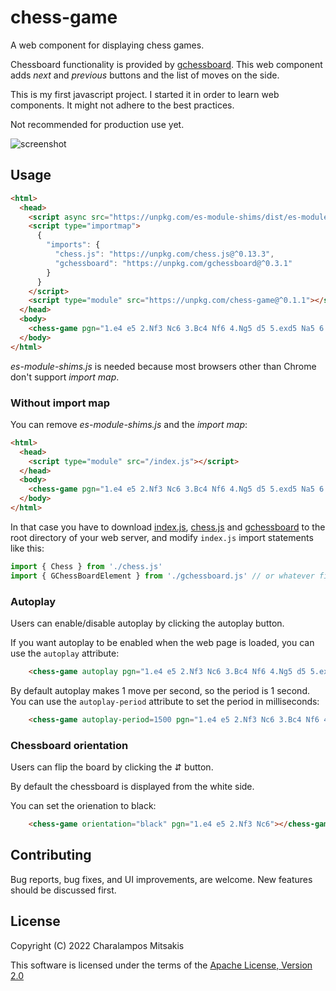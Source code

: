 # chess-game

A web component for displaying chess games.

Chessboard functionality is provided by [gchessboard](https://github.com/mganjoo/gchessboard).
This web component adds *next* and *previous* buttons and the list of moves on the side.

This is my first javascript project.
I started it in order to learn web components.
It might not adhere to the best practices.

Not recommended for production use yet.

![screenshot](../media/screenshot.png?raw=true)

## Usage

```html
<html>
  <head>
    <script async src="https://unpkg.com/es-module-shims/dist/es-module-shims.js"></script>
    <script type="importmap">
      {
        "imports": {
          "chess.js": "https://unpkg.com/chess.js@^0.13.3",
          "gchessboard": "https://unpkg.com/gchessboard@^0.3.1"
        }
      }
    </script>
    <script type="module" src="https://unpkg.com/chess-game@^0.1.1"></script>
  </head>
  <body>
    <chess-game pgn="1.e4 e5 2.Nf3 Nc6 3.Bc4 Nf6 4.Ng5 d5 5.exd5 Na5 6.Bb5+ c6 7.dxc6 bxc6 8.Qf3 Rb8"></chess-game>
  </body>
</html>
```

*es-module-shims.js* is needed because most browsers other than Chrome don't support *import map*.

### Without import map

You can remove *es-module-shims.js* and the *import map*:

```html
<html>
  <head>
    <script type="module" src="/index.js"></script>
  </head>
  <body>
    <chess-game pgn="1.e4 e5 2.Nf3 Nc6 3.Bc4 Nf6 4.Ng5 d5 5.exd5 Na5 6.Bb5+ c6 7.dxc6 bxc6 8.Qf3 Rb8"></chess-game>
  </body>
</html>
```

In that case you have to download [index.js](index.js), [chess.js](https://unpkg.com/chess.js@^0.13.3/chess.js) and [gchessboard](https://unpkg.com/gchessboard@^0.3.1) to the root directory of your web server,
and modify `index.js` import statements like this:

```javascript
import { Chess } from './chess.js'
import { GChessBoardElement } from './gchessboard.js' // or whatever filename you choose for gchessboard
```

### Autoplay

Users can enable/disable autoplay by clicking the autoplay button.

If you want autoplay to be enabled when the web page is loaded, you can use the `autoplay` attribute:

```html
    <chess-game autoplay pgn="1.e4 e5 2.Nf3 Nc6 3.Bc4 Nf6 4.Ng5 d5 5.exd5 Na5 6.Bb5+ c6 7.dxc6 bxc6 8.Qf3 Rb8"></chess-game>
```

By default autoplay makes 1 move per second, so the period is 1 second.
You can use the `autoplay-period` attribute to set the period in milliseconds:

```html
    <chess-game autoplay-period=1500 pgn="1.e4 e5 2.Nf3 Nc6 3.Bc4 Nf6 4.Ng5 d5 5.exd5 Na5 6.Bb5+ c6 7.dxc6 bxc6 8.Qf3 Rb8"></chess-game>
```

### Chessboard orientation

Users can flip the board by clicking the ⇵ button.

By default the chessboard is displayed from the white side.

You can set the orienation to black:

```html
    <chess-game orientation="black" pgn="1.e4 e5 2.Nf3 Nc6"></chess-game>
```

## Contributing

Bug reports, bug fixes, and UI improvements, are welcome.
New features should be discussed first.

## License

Copyright (C) 2022 Charalampos Mitsakis

This software is licensed under the terms of the [Apache License, Version 2.0](LICENSE)
